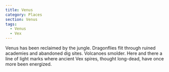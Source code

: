 ```yaml
---
title: Venus
category: Places
section: Venus
tags:
  - Venus
  - Vex
---
```


Venus has been reclaimed by the jungle. Dragonflies flit through ruined academies and abandoned dig sites. Volcanoes smolder. Here and there a line of light marks where ancient Vex spires, thought long-dead, have once more been energized.
